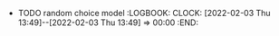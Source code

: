 - TODO random choice model
  :LOGBOOK:
  CLOCK: [2022-02-03 Thu 13:49]--[2022-02-03 Thu 13:49] =>  00:00
  :END: